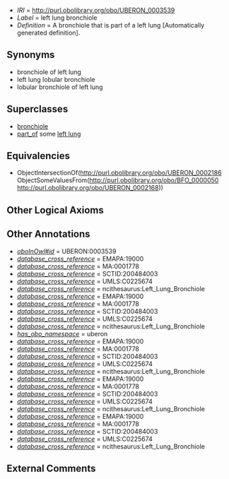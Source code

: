  * *IRI* = http://purl.obolibrary.org/obo/UBERON_0003539
 * *Label* = left lung bronchiole
 * *Definition* = A bronchiole that is part of a left lung [Automatically generated definition].

## Synonyms

 * bronchiole of left lung
 * left lung lobular bronchiole
 * lobular bronchiole of left lung

## Superclasses

 * [bronchiole](../../UBERON/86/UBERON_0002186.md)
 * [part_of](../../BFO/50/BFO_0000050.md) some [left lung](../../UBERON/68/UBERON_0002168.md)

## Equivalencies

 * ObjectIntersectionOf(<http://purl.obolibrary.org/obo/UBERON_0002186> ObjectSomeValuesFrom(<http://purl.obolibrary.org/obo/BFO_0000050> <http://purl.obolibrary.org/obo/UBERON_0002168>))

## Other Logical Axioms


## Other Annotations

 * *[oboInOwl#id](../../id/oboInOwl#id.md)* = UBERON:0003539
 * *[database_cross_reference](../../ef/oboInOwl#hasDbXref.md)* = EMAPA:19000
 * *[database_cross_reference](../../ef/oboInOwl#hasDbXref.md)* = MA:0001778
 * *[database_cross_reference](../../ef/oboInOwl#hasDbXref.md)* = SCTID:200484003
 * *[database_cross_reference](../../ef/oboInOwl#hasDbXref.md)* = UMLS:C0225674
 * *[database_cross_reference](../../ef/oboInOwl#hasDbXref.md)* = ncithesaurus:Left_Lung_Bronchiole
 * *[database_cross_reference](../../ef/oboInOwl#hasDbXref.md)* = EMAPA:19000
 * *[database_cross_reference](../../ef/oboInOwl#hasDbXref.md)* = MA:0001778
 * *[database_cross_reference](../../ef/oboInOwl#hasDbXref.md)* = SCTID:200484003
 * *[database_cross_reference](../../ef/oboInOwl#hasDbXref.md)* = UMLS:C0225674
 * *[database_cross_reference](../../ef/oboInOwl#hasDbXref.md)* = ncithesaurus:Left_Lung_Bronchiole
 * *[has_obo_namespace](../../ce/oboInOwl#hasOBONamespace.md)* = uberon
 * *[database_cross_reference](../../ef/oboInOwl#hasDbXref.md)* = EMAPA:19000
 * *[database_cross_reference](../../ef/oboInOwl#hasDbXref.md)* = MA:0001778
 * *[database_cross_reference](../../ef/oboInOwl#hasDbXref.md)* = SCTID:200484003
 * *[database_cross_reference](../../ef/oboInOwl#hasDbXref.md)* = UMLS:C0225674
 * *[database_cross_reference](../../ef/oboInOwl#hasDbXref.md)* = ncithesaurus:Left_Lung_Bronchiole
 * *[database_cross_reference](../../ef/oboInOwl#hasDbXref.md)* = EMAPA:19000
 * *[database_cross_reference](../../ef/oboInOwl#hasDbXref.md)* = MA:0001778
 * *[database_cross_reference](../../ef/oboInOwl#hasDbXref.md)* = SCTID:200484003
 * *[database_cross_reference](../../ef/oboInOwl#hasDbXref.md)* = UMLS:C0225674
 * *[database_cross_reference](../../ef/oboInOwl#hasDbXref.md)* = ncithesaurus:Left_Lung_Bronchiole
 * *[database_cross_reference](../../ef/oboInOwl#hasDbXref.md)* = EMAPA:19000
 * *[database_cross_reference](../../ef/oboInOwl#hasDbXref.md)* = MA:0001778
 * *[database_cross_reference](../../ef/oboInOwl#hasDbXref.md)* = SCTID:200484003
 * *[database_cross_reference](../../ef/oboInOwl#hasDbXref.md)* = UMLS:C0225674
 * *[database_cross_reference](../../ef/oboInOwl#hasDbXref.md)* = ncithesaurus:Left_Lung_Bronchiole

## External Comments

